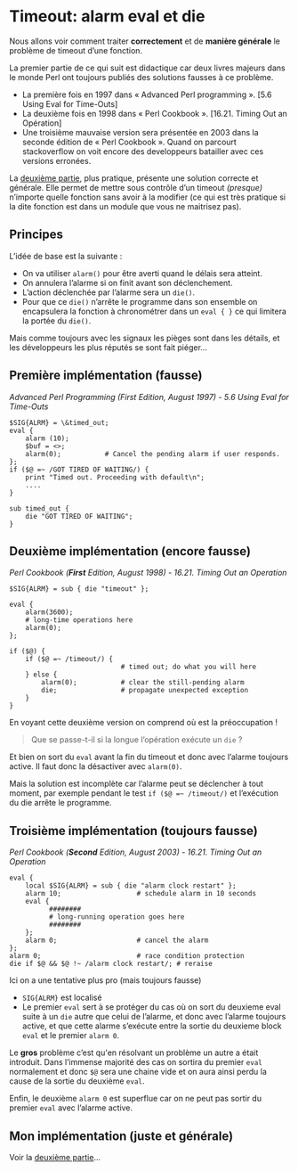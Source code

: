 # Timeout: alarm eval et die
Nous allons voir comment traiter **correctement** et de **manière générale** le problème de timeout d’une fonction.

La premier partie de ce qui suit est didactique car deux livres majeurs dans le monde Perl ont toujours publiés des solutions fausses à ce problème.
- La première fois en 1997 dans « Advanced Perl programming ». [5.6 Using Eval for Time-Outs]
- La deuxième fois en 1998 dans « Perl Cookbook ». [16.21. Timing Out an Opération]
- Une troisième mauvaise version sera présentée en 2003 dans la seconde édition de « Perl Cookbook ».
Quand on parcourt stackoverflow on voit encore des developpeurs batailler avec ces versions erronées.

La [deuxième partie](/fr/timeout_alarm_eval_die_ok "Timeout ok"), plus pratique, présente une solution correcte et générale. Elle permet de mettre sous contrôle d’un timeout _(presque)_ n’importe quelle fonction sans avoir à la modifier (ce qui est très pratique si la dite fonction est dans un module que vous ne maitrisez pas).

## Principes
L’idée de base est la suivante :
*	On va utiliser `alarm()` pour être averti quand le délais sera atteint.
*	On annulera l’alarme si on finit avant son déclenchement.
*	L’action déclenchée par l’alarme sera un `die()`.
*	Pour que ce `die()` n’arrête le programme dans son ensemble on encapsulera la fonction à chronométrer dans un `eval { }` ce qui limitera la portée du `die()`.

Mais comme toujours avec les signaux les pièges sont dans les détails, et les développeurs les plus réputés se sont fait piéger...

## Première implémentation (fausse)

_Advanced Perl Programming (First Edition, August 1997) - 5.6 Using Eval for Time-Outs_

``` perl{.line-numbers}
$SIG{ALRM} = \&timed_out;
eval {
    alarm (10);
    $buf = <>;
    alarm(0);           # Cancel the pending alarm if user responds.
};
if ($@ =~ /GOT TIRED OF WAITING/) {
    print "Timed out. Proceeding with default\n";
    ....
}

sub timed_out {
    die "GOT TIRED OF WAITING";
}
```

## Deuxième implémentation (encore fausse)

_Perl Cookbook (**First** Edition, August 1998) - 16.21. Timing Out an Operation_

``` perl{.line-numbers}
$SIG{ALRM} = sub { die "timeout" };

eval {
    alarm(3600);
    # long-time operations here
    alarm(0);
};

if ($@) {
    if ($@ =~ /timeout/) {
                            # timed out; do what you will here
    } else {
        alarm(0);           # clear the still-pending alarm
        die;                # propagate unexpected exception
    }
}
```
En voyant cette deuxième version on comprend où est la préoccupation !

> Que se passe-t-il si la longue l’opération exécute un `die` ? 

Et bien on sort du `eval` avant la fin du timeout et donc avec l’alarme toujours active.
Il faut donc la désactiver avec `alarm(0)`.

Mais la solution est incomplète car l’alarme peut se déclencher à tout moment, 
par exemple pendant le test `if ($@ =~ /timeout/)` et l’exécution du die arrête le programme.

## Troisième implémentation (toujours fausse)

_Perl Cookbook (**Second** Edition, August 2003) - 16.21. Timing Out an Operation_

``` perl{.line-numbers}
eval {
    local $SIG{ALRM} = sub { die "alarm clock restart" };
    alarm 10;                   # schedule alarm in 10 seconds
    eval {
          ########
          # long-running operation goes here
          ########
    };
    alarm 0;                    # cancel the alarm
};
alarm 0;                        # race condition protection
die if $@ && $@ !~ /alarm clock restart/; # reraise
```
Ici on a une tentative plus pro (mais toujours fausse)
-	`SIG{ALRM}` est localisé
-	Le premier `eval` sert à se protéger du cas où on sort du deuxieme eval suite à un `die` autre que celui de l’alarme, et donc avec l’alarme toujours active, et que cette alarme s’exécute entre la sortie du deuxieme block `eval` et le premier `alarm 0`.

Le **gros** problème c’est qu'en résolvant un problème un autre a était introduit. Dans l’immense majorité des cas on sortira du premier `eval` normalement et donc `$@` sera une chaine vide et on aura ainsi perdu la cause de la sortie du deuxième `eval`.

Enfin, le deuxième `alarm 0` est superflue car on ne peut pas sortir du premier `eval` avec l’alarme active.

## Mon implémentation (juste et générale)
Voir la [deuxième partie](/fr/timeout_alarm_eval_die_ok "Timeout ok")...
